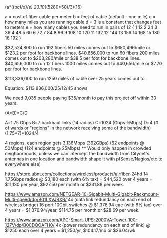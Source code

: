 (a*((b*c)/d)(e)
23.10*((5280*50)/3)(16)

a = cost of fiber cable per meter
b = feet of cable (default - one mile)
c = how many miles you are running cable
d = 3 is a constant that changes feet to meters
e = how many cables you need to run in pairs of 12
{
1   12
2   24
3   36
4   48
5   60
6   72
7   84
8   96
9   108
10  120
11  132
12  144
13  156
14  168
15  180
16  192
}


$32,524,800 to run 192 fibers 50 miles comes out to $650,496/mile or $123.2 per foot for backbone lines.
$40,656,000 to run 60 fibers 200 miles comes out to $203,280/mile or $38.5 per foot for backbone lines.
$40,656,000 to run 12 fibers 1000 miles comes out to $40,656/mile or $7.70 per foot for backbone lines.

$113,836,000 to run 1250 miles of cable over 25 years comes out to 

Equation: $113,836,000/25/12/45 shows 

We need 9,035 people paying $35/month to pay this project off within 30 years.

(A*B)*C/D

A=1.75 Gbps
B=7 backhaul links (14 radios)
C=1024 (Gbps->Mbps)
D=4 (# of wards or "regions" in the network receiving some of the bandwidth)
(1.75*7)*1024/4

4 regions, each region gets 3,136Mbps (392GBps) (62 endpoints   @ 50Mbps)
                                                (124 endpoints  @ 25Mbps) ** Would only happen in crowded neighborhoods, unless we can intercept the bandwidth from Citynet's antennas in one location and bandwidth shape it with pfSense/Nagios/etc to everywhere else)

https://store.ubnt.com/collections/wireless/products/airfiber-24hd
14 1.75Gbps radios @ $3,180 each (with 6% tax) = $44,520 over 4 years  = $11,130 per year, $927.50 per month or $231.88 per week.


https://www.amazon.com/NETGEAR-10-Gigabit-Multi-Gigabit-Rackmount-Multi-speed/dp/B01LXVJBXR/
4x (data link redundancy on each end of wireless bridge) 16 port 10Gbit switches @ $1,376.94 eac (with 6% tax) over 4 years  = $1,376.94/year, $114.75 per month or $28.69 per week.  

https://www.amazon.com/APC-Smart-UPS-2000VA-Tower-100-127V/dp/B00DQOAFH0/
4x (power redundancy on each end of link) @ $1250 each over 4 years = $1,250/yr, $104.17/mo or $26.04/wk
